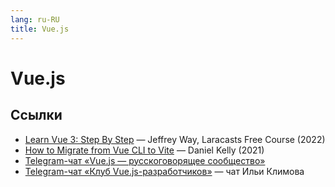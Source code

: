 ```yaml
---
lang: ru-RU 
title: Vue.js
---
```

# Vue.js

## Ссылки
- [Learn Vue 3: Step By Step](https://laracasts.com/series/learn-vue-3-step-by-step) — Jeffrey Way, Laracasts Free Course (2022)
- [How to Migrate from Vue CLI to Vite](https://vueschool.io/articles/vuejs-tutorials/how-to-migrate-from-vue-cli-to-vite/) — Daniel Kelly (2021)
- [Telegram-чат «Vue.js — русскоговорящее сообщество»](https://t.me/vuejs_ru)
- [Telegram-чат «Клуб Vue.js-разработчиков»](https://t.me/vuejs_club) — чат Ильи Климова